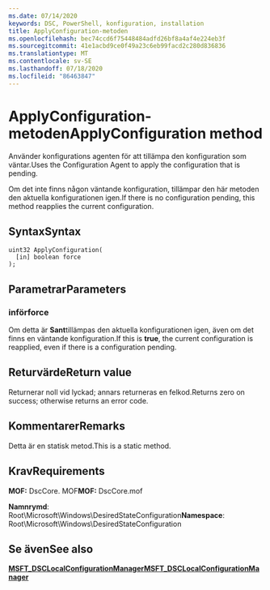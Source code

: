 ```yaml
---
ms.date: 07/14/2020
keywords: DSC, PowerShell, konfiguration, installation
title: ApplyConfiguration-metoden
ms.openlocfilehash: bec74ccd6f75448484adfd26bf8a4af4e224eb3f
ms.sourcegitcommit: 41e1acbd9ce0f49a23c6eb99facd2c280d836836
ms.translationtype: MT
ms.contentlocale: sv-SE
ms.lasthandoff: 07/18/2020
ms.locfileid: "86463847"
---
```

# <a name="applyconfiguration-method"></a><span data-ttu-id="5d418-103">ApplyConfiguration-metoden</span><span class="sxs-lookup"><span data-stu-id="5d418-103">ApplyConfiguration method</span></span>

<span data-ttu-id="5d418-104">Använder konfigurations agenten för att tillämpa den konfiguration som väntar.</span><span class="sxs-lookup"><span data-stu-id="5d418-104">Uses the Configuration Agent to apply the configuration that is pending.</span></span>

<span data-ttu-id="5d418-105">Om det inte finns någon väntande konfiguration, tillämpar den här metoden den aktuella konfigurationen igen.</span><span class="sxs-lookup"><span data-stu-id="5d418-105">If there is no configuration pending, this method reapplies the current configuration.</span></span>

## <a name="syntax"></a><span data-ttu-id="5d418-106">Syntax</span><span class="sxs-lookup"><span data-stu-id="5d418-106">Syntax</span></span>

```mof
uint32 ApplyConfiguration(
  [in] boolean force
);
```

## <a name="parameters"></a><span data-ttu-id="5d418-107">Parametrar</span><span class="sxs-lookup"><span data-stu-id="5d418-107">Parameters</span></span>

### <a name="force"></a><span data-ttu-id="5d418-108">inför</span><span class="sxs-lookup"><span data-stu-id="5d418-108">force</span></span>

<span data-ttu-id="5d418-109">Om detta är **Sant**tillämpas den aktuella konfigurationen igen, även om det finns en väntande konfiguration.</span><span class="sxs-lookup"><span data-stu-id="5d418-109">If this is **true**, the current configuration is reapplied, even if there is a configuration pending.</span></span>

## <a name="return-value"></a><span data-ttu-id="5d418-110">Returvärde</span><span class="sxs-lookup"><span data-stu-id="5d418-110">Return value</span></span>

<span data-ttu-id="5d418-111">Returnerar noll vid lyckad; annars returneras en felkod.</span><span class="sxs-lookup"><span data-stu-id="5d418-111">Returns zero on success; otherwise returns an error code.</span></span>

## <a name="remarks"></a><span data-ttu-id="5d418-112">Kommentarer</span><span class="sxs-lookup"><span data-stu-id="5d418-112">Remarks</span></span>

<span data-ttu-id="5d418-113">Detta är en statisk metod.</span><span class="sxs-lookup"><span data-stu-id="5d418-113">This is a static method.</span></span>

## <a name="requirements"></a><span data-ttu-id="5d418-114">Krav</span><span class="sxs-lookup"><span data-stu-id="5d418-114">Requirements</span></span>

<span data-ttu-id="5d418-115">**MOF:** DscCore. MOF</span><span class="sxs-lookup"><span data-stu-id="5d418-115">**MOF:** DscCore.mof</span></span>

<span data-ttu-id="5d418-116">**Namnrymd**: Root\Microsoft\Windows\DesiredStateConfiguration</span><span class="sxs-lookup"><span data-stu-id="5d418-116">**Namespace**: Root\Microsoft\Windows\DesiredStateConfiguration</span></span>

## <a name="see-also"></a><span data-ttu-id="5d418-117">Se även</span><span class="sxs-lookup"><span data-stu-id="5d418-117">See also</span></span>

[<span data-ttu-id="5d418-118">**MSFT_DSCLocalConfigurationManager**</span><span class="sxs-lookup"><span data-stu-id="5d418-118">**MSFT_DSCLocalConfigurationManager**</span></span>](msft-dsclocalconfigurationmanager.md)
